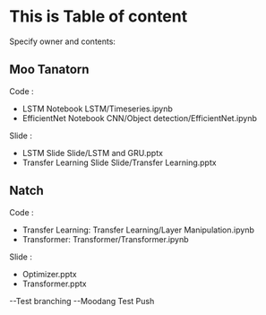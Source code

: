 # This is Table of content
Specify owner and contents:
## Moo Tanatorn
Code :
- LSTM Notebook LSTM/Timeseries.ipynb
- EfficientNet Notebook CNN/Object detection/EfficientNet.ipynb

Slide :
- LSTM Slide Slide/LSTM and GRU.pptx
- Transfer Learning Slide Slide/Transfer Learning.pptx

## Natch
Code :
- Transfer Learning: Transfer Learning/Layer Manipulation.ipynb
- Transformer: Transformer/Transformer.ipynb

Slide :
- Optimizer.pptx
- Transformer.pptx

--Test branching
--Moodang Test Push